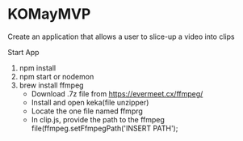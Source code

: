 # KOMayMVP
Create an application that allows a user to slice-up a video into clips

 
 Start App
   1. npm install
   2. npm start or nodemon
   3. brew install ffmpeg
      * Download .7z file from https://evermeet.cx/ffmpeg/
      * Install and open keka(file unzipper)
      * Locate the one file named ffmprg
      * In clip.js, provide the path to the ffmpeg file(ffmpeg.setFfmpegPath('INSERT PATH');

   
 
 
 
